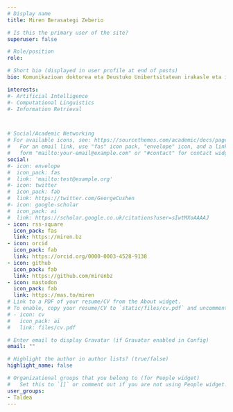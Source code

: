 ```yaml
---
# Display name
title: Miren Berasategi Zeberio

# Is this the primary user of the site?
superuser: false

# Role/position
role: 

# Short bio (displayed in user profile at end of posts)
bio: Komunikazioan doktorea eta Deustuko Unibertsitatean irakasle eta ikertzailea. Bereziki datuen komunikazioa eta bistaratzearen eta lineako komunikazioaren alorretan aritzen da.

interests:
#- Artificial Intelligence
#- Computational Linguistics
#- Information Retrieval



# Social/Academic Networking
# For available icons, see: https://sourcethemes.com/academic/docs/page-builder/#icons
#   For an email link, use "fas" icon pack, "envelope" icon, and a link in the
#   form "mailto:your-email@example.com" or "#contact" for contact widget.
social:
#- icon: envelope
#  icon_pack: fas
#  link: 'mailto:test@example.org'
#- icon: twitter
#  icon_pack: fab
#  link: https://twitter.com/GeorgeCushen
#- icon: google-scholar
#  icon_pack: ai
#  link: https://scholar.google.co.uk/citations?user=sIwtMXoAAAAJ
- icon: rss-square
  icon_pack: fas
  link: https://miren.bz
- icon: orcid
  icon_pack: fab
  link: https://orcid.org/0000-0003-4528-9138
- icon: github
  icon_pack: fab
  link: https://github.com/mirenbz
- icon: mastodon
  icon_pack: fab
  link: https://mas.to/miren
# Link to a PDF of your resume/CV from the About widget.
# To enable, copy your resume/CV to `static/files/cv.pdf` and uncomment the lines below.
# - icon: cv
#   icon_pack: ai
#   link: files/cv.pdf

# Enter email to display Gravatar (if Gravatar enabled in Config)
email: ""

# Highlight the author in author lists? (true/false)
highlight_name: false

# Organizational groups that you belong to (for People widget)
#   Set this to `[]` or comment out if you are not using People widget.
user_groups:
- Taldea
---
```


